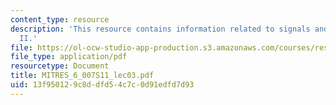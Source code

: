 ```yaml
---
content_type: resource
description: 'This resource contains information related to signals and systems: part
  II.'
file: https://ol-ocw-studio-app-production.s3.amazonaws.com/courses/res-6-007-signals-and-systems-spring-2011/13f950129c8ddfd54c7c0d91edfd7d93_MITRES_6_007S11_lec03.pdf
file_type: application/pdf
resourcetype: Document
title: MITRES_6_007S11_lec03.pdf
uid: 13f95012-9c8d-dfd5-4c7c-0d91edfd7d93
---
```

